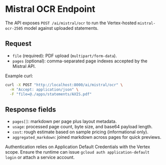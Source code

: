 # Mistral OCR Endpoint

The API exposes `POST /ai/mistral/ocr` to run the Vertex-hosted `mistral-ocr-2505` model against uploaded statements.

## Request

- `file` (required): PDF upload (`multipart/form-data`).
- `pages` (optional): comma-separated page indexes accepted by the Mistral API.

Example curl:

```bash
curl -X POST "http://localhost:8000/ai/mistral/ocr" \
  -H "Accept: application/json" \
  -F "file=@./apps/statements/AXIS.pdf"
```

## Response fields

- `pages[]`: markdown per page plus layout metadata.
- `usage`: processed page count, byte size, and base64 payload length.
- `cost`: rough estimate based on sample pricing (informational only).
- `aggregated_markdown`: joined markdown across pages for quick previews.

Authentication relies on Application Default Credentials with the Vertex scope. Ensure the runtime can issue `gcloud auth application-default login` or attach a service account.
